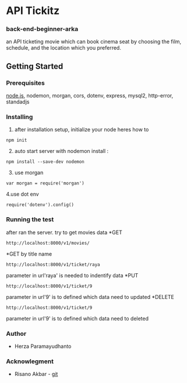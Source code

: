 # API Tickitz
### back-end-beginner-arka
an API ticketing movie which can book cinema seat by choosing the film, schedule, and the location which you preferred. 

## Getting Started

### Prerequisites
[node.js](https://nodejs.org/en/download/), nodemon, morgan, cors, dotenv, express, mysql2, http-error, standadjs

### Installing
1. after installation setup, initialize your node
heres how to 
```
npm init
```

2. auto start server with nodemon
install :
```
npm install --save-dev nodemon
```

3. use morgan
```
var morgan = require('morgan')
```

4.use dot env
```
require('dotenv').config()
```

### Running the test
 after ran the server. try to get movies data 
*GET
```
http://localhost:8000/v1/movies/
```
*GET by title name
```
http://localhost:8000/v1/ticket/raya
```
parameter in url'raya' is needed to indentify data
*PUT
```
http://localhost:8000/v1/ticket/9
```
parameter in url'9' is to defined which data need to updated
*DELETE
```
http://localhost:8000/v1/ticket/9
```
parameter in url'9' is to defined which data need to deleted
### Author
* Herza Paramayudhanto
### Acknowlegment
* Risano Akbar - [git](https://github.com/muhammadrisano)
